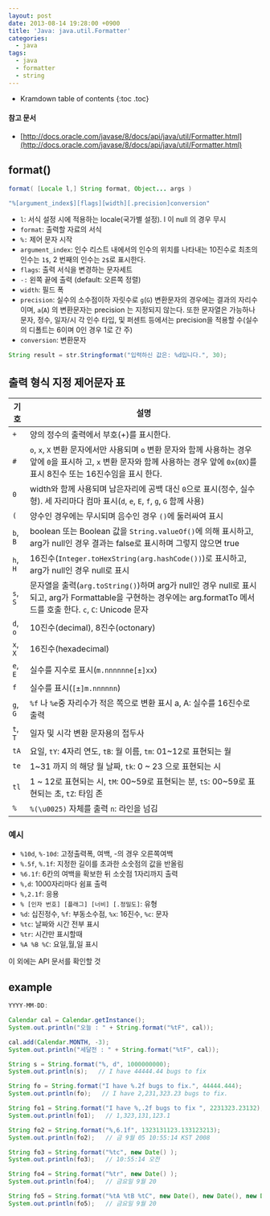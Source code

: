 ```yaml
---
layout: post
date: 2013-08-14 19:28:00 +0900
title: 'Java: java.util.Formatter'
categories:
  - java
tags:
  - java
  - formatter
  - string
---
```


* Kramdown table of contents
{:toc .toc}

#### 참고 문서

- [http://docs.oracle.com/javase/8/docs/api/java/util/Formatter.html](http://docs.oracle.com/javase/8/docs/api/java/util/Formatter.html)

## format()

```java
format( [Locale l,] String format, Object... args )
```

```java
"%[argument_index$][flags][width][.precision]conversion"
```

- `l`: 서식 설정 시에 적용하는 locale(국가별 설정). l 이 null 의 경우 무시
- `format`: 출력할 자료의 서식
- `%:` 제어 문자 시작
- `argument_index`: 인수 리스트 내에서의 인수의 위치를 나타내는 10진수로 최초의 인수는 `1$`, 2 번째의 인수는 `2$`로 표시한다.
- `flags`: 출력 서식을 변경하는 문자세트
- `-:` 왼쪽 끝에 출력 (default: 오른쪽 정렬)
- `width`: 필드 폭
- `precision`: 실수의 소수점이하 자릿수로 `g`(`G`) 변환문자의 경우에는 결과의 자리수이며, `a`(`A`) 의 변환문자는 precision 는 지정되지 않는다. 또한   문자열은 가능하나 문자, 정수, 일자/시 각 인수 타입, 및 퍼센트 등에서는 precision을 적용할 수(실수의 디폴트는 6이며 0인 경우 1로 간 주)
- `conversion`: 변환문자

```java
String result = str.Stringformat("입력하신 값은: %d입니다.", 30);
```

## 출력 형식 지정 제어문자 표

| 기호 | 설명 |
|------|-----------------------------------------------------------------------------------------------------------------------------------------------------------------------------|
| `+` |  양의 정수의 출력에서 부호(+)를 표시한다. |
| `#` |  `o`, `x`, `X` 변환 문자에서만 사용되며 `o` 변환 문자와 함께 사용하는 경우 앞에 `0`을 표시하 고, `x` 변환 문자와 함께 사용하는 경우 앞에 `0x`(`0X`)를 표시 8진수 또는 16진수임을 표시 한다. |
| `0` |  width와 함께 사용되며 남은자리에 공백 대신 `0`으로 표시(정수, 실수형). 세 자리마다 컴마 표시(`d`, `e`, `E`, `f`, `g`, `G` 함께 사용) |
| `(` |  양수인 경우에는 무시되며 음수인 경우 `()`에 둘러싸여 표시 |
| `b`, `B` |  boolean 또는 Boolean 값을 `String.valueOf()`에 의해 표시하고, arg가 null인 경우 결과는 false로 표시하며 그렇지 않으면 true |
| `h`, `H` |  16진수(`Integer.toHexString(arg.hashCode())`)로 표시하고, arg가 null인 경우 null로 표시 |
| `s`, `S` |  문자열을 출력(`arg.toString()`)하며 arg가 null인 경우 null로 표시되고, arg가 Formattable을 구현하는 경우에는 arg.formatTo 메서드를 호출 한다. `c`, `C`: Unicode 문자 |
| `d`, `o` |  10진수(decimal), 8진수(octonary) |
| `x`, `X` |  16진수(hexadecimal) |
| `e`, `E` |  실수를 지수로 표시(`m.nnnnnne[±]xx`) |
| `f` |  실수를 표시(`[±]m.nnnnnn`) |
| `g`, `G` |  `%f` 나 `%e`중 자리수가 적은 쪽으로 변환 표시 a, A: 실수를 16진수로 출력 |
| `t`, `T` |  일자 및 시각 변환 문자용의 접두사 |
| `tA` |  요일, `tY`: 4자리 연도, `tB`: 월 이름, `tm`: 01~12로 표현되는 월 |
| `te` |  1~31 까지 의 해당 월 날짜, `tk`: 0 ~ 23 으로 표현되는 시 |
| `tl` |  1 ~ 12로 표현되는 시, `tM`: 00~59로 표현되는 분, `tS`: 00~59로 표현되는 초, `tZ`: 타임 존 |
| `%` |  `%(\u0025)` 자체를 출력 `n`: 라인을 넘김  |

### 예시

- `%10d`, `%-10d`: 고정출력폭, 여백, -의 경우 오른쪽여백
- `%.5f`, `%.1f`: 지정한 길이를 초과한 소숫점의 값을 반올림
- `%6.1f`: 6칸의 여백을 확보한 뒤 소숫점 1자리까지 출력
- `%,d`: 1000자리마다 쉼표 출력
- `%,2.1f`: 응용
- `% [인자 번호] [플래그] [너비] [.정밀도]`: 유형
- `%d`: 십진정수, `%f`: 부동소수점, `%x`: 16진수, `%c`: 문자
- `%tc`: 날짜와 시간 전부 표시
- `%tr`: 시간만 표시할때
- `%A %B %C`: 요일,월,일 표시

이 외에는 API 문서를 확인할 것

## example

```java
YYYY-MM-DD:

Calendar cal = Calendar.getInstance();
System.out.println("오늘 : " + String.format("%tF", cal));

cal.add(Calendar.MONTH, -3);
System.out.println("세달전 : " + String.format("%tF", cal));

String s = String.format("%, d", 1000000000);
System.out.println(s);   // I have 44444.44 bugs to fix

String fo = String.format("I have %.2f bugs to fix.", 44444.444);
System.out.println(fo);   // I have 2,231,323.23 bugs to fix.

String fo1 = String.format("I have %,.2f bugs to fix ", 2231323.23132);
System.out.println(fo1);   // 1,323,131,123.1

String fo2 = String.format("%,6.1f", 1323131123.133123213);
System.out.println(fo2);   // 금 9월 05 10:55:14 KST 2008

String fo3 = String.format("%tc", new Date() );
System.out.println(fo3);   // 10:55:14 오전

String fo4 = String.format("%tr", new Date() );
System.out.println(fo4);   // 금요일 9월 20

String fo5 = String.format("%tA %tB %tC", new Date(), new Date(), new Date() );
System.out.println(fo5);   // 금요일 9월 20
```
